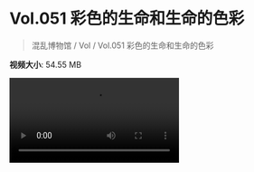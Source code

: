 # Vol.051 彩色的生命和生命的色彩

> 混乱博物馆 / Vol / Vol.051 彩色的生命和生命的色彩

**视频大小**: 54.55 MB

<div class="video"><video src="https://file.hsyhx.top/video/混乱博物馆/Vol/051.mp4" controls preload>🤔 您的浏览器不支持 video 标签</video></div>